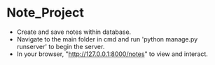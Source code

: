 # Note_Project
- Create and save notes within database.
- Navigate to the main folder in cmd and run 'python manage.py runserver' to begin the server.
- In your browser, "http://127.0.0.1:8000/notes" to view and interact.
